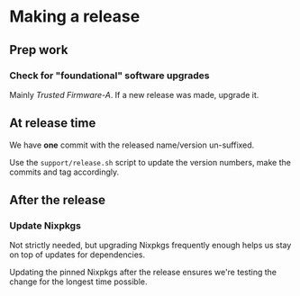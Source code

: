 Making a release
================

Prep work
---------

### Check for "foundational" software upgrades

Mainly *Trusted Firmware-A*. If a new release was made, upgrade it.


At release time
---------------

We have **one** commit with the released name/version un-suffixed.

Use the `support/release.sh` script to update the version numbers, make the
commits and tag accordingly.


After the release
-----------------

### Update Nixpkgs

Not strictly needed, but upgrading Nixpkgs frequently enough helps us stay on
top of updates for dependencies.

Updating the pinned Nixpkgs after the release ensures we're testing the change
for the longest time possible.
